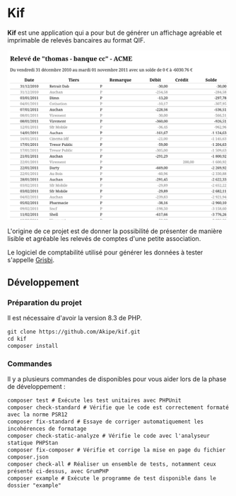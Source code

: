 # Kif

**Kif** est une application qui a pour but de générer un affichage agréable et imprimable de relevés bancaires au format QIF.

![Example graphique de génération de relevé de compte](./documentation/assets/exemple_account_generation.png "Example de génération de relevé de compte")

L'origine de ce projet est de donner la possibilité de présenter de manière lisible et agréable les relevés de comptes d'une petite association.

Le logiciel de comptabilité utilisé pour générer les données à tester s'appelle [Grisbi](https://github.com/grisbi/grisbi).

## Développement

### Préparation du projet

Il est nécessaire d'avoir la version 8.3 de PHP.

```shell
git clone https://github.com/Akipe/kif.git
cd kif
composer install
```

### Commandes

Il y a plusieurs commandes de disponibles pour vous aider lors de la phase de développement :

```shell
composer test # Exécute les test unitaires avec PHPUnit
composer check-standard # Vérifie que le code est correctement formaté avec la norme PSR12
composer fix-standard # Essaye de corriger automatiquement les incohérences de formatage
composer check-static-analyze # Vérifie le code avec l'analyseur statique PHPStan
composer fix-composer # Vérifie et corrige la mise en page du fichier composer.json
composer check-all # Réaliser un ensemble de tests, notamment ceux présenté ci-dessus, avec GrumPHP
composer example # Exécute le programme de test disponible dans le dossier "example"
```
